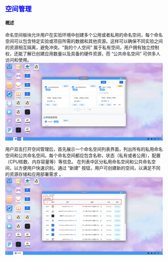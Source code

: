 ## <font color='blue'>空间管理</font>
#### 概述
命名空间板块允许用户在实验环境中创建多个公用或者私用的命名空间，每个命名空间可以包含特定实验或项目所需的数据和其他资源。这样可以确保不同实验之间的资源相互隔离，避免冲突。“我的个人空间” 属于私有空间，用户拥有独立控制权，还能了解已创建应用数量以及具备的硬件资源，而 “公共命名空间” 可供多人访问和使用。
![img.png](help_picture/name01.png)

用户双击打开空间管理后，首先展示一个命名空间列表界面，列出所有的私用命名空间和公共命名空间。每个命名空间都应包含名称，状态（私有或者公用），配置（CPU核数、内存容量等）等信息。
在列表中区分私用命名空间和公共命名空间，以方便用户快速识别。通过 “新建” 按钮，用户可创建新的空间，以满足不同的资源存储和应用部署需求 。
![img.png](help_picture/name02.png)




